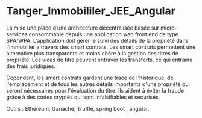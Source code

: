 # Tanger_Immobililer_JEE_Angular
La mise une place d’une architecture décentralisée basée sur micro-services consommable depuis une
application web front end de type SPA/WPA.
L’application doit gérer le suivi des détails de la propriété dans l'immobilier a travers des smart contrats.
Les smart contrats permettent une alternative plus transparente et moins chère à la gestion des titres
de propriété. Les vices de titre peuvent entraver les transferts, ce qui entraîne des frais juridiques.

Cependant, les smart contrats gardent une trace de l'historique, de l'emplacement et de tous les autres
détails importants d'une propriété qui seront nécessaires pour l'évaluation du titre. Ils aident à éviter la
fraude grâce à des codes cryptés qui sont infalsifiables et sécurisés.

Outils : Ethereum, Ganache, Truffle, spring boot , angular.

